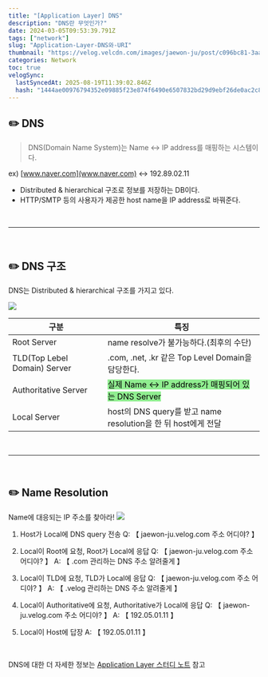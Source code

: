 ```yaml
---
title: "[Application Layer] DNS"
description: "DNS란 무엇인가?"
date: 2024-03-05T09:53:39.791Z
tags: ["network"]
slug: "Application-Layer-DNS와-URI"
thumbnail: "https://velog.velcdn.com/images/jaewon-ju/post/c096bc81-3aa4-4d5a-9d74-c31e28ff9c72/image.png"
categories: Network
toc: true
velogSync:
  lastSyncedAt: 2025-08-19T11:39:02.846Z
  hash: "1444ae00976794352e09885f23e874f6490e6507832bd29d9ebf26de0ac2c8a0"
---
```


## ✏️ DNS
>DNS(Domain Name System)는 Name ↔︎ IP address를 매핑하는 시스템이다.

ex) [www.naver.com](www.naver.com) ↔︎ 192.89.02.11

- Distributed & hierarchical 구조로 정보를 저장하는 DB이다.
- HTTP/SMTP 등의 사용자가 제공한 host name을 IP address로 바꿔준다.

<br>

---

<br>

## ✏️ DNS 구조
DNS는 Distributed & hierarchical 구조를 가지고 있다.

![](https://velog.velcdn.com/images/jaewon-ju/post/c096bc81-3aa4-4d5a-9d74-c31e28ff9c72/image.png)

| 구분 | 특징 |
| - | - |
| Root Server | name resolve가 불가능하다.(최후의 수단) |
| TLD(Top Lebel Domain) Server | .com, .net, .kr 같은 Top Level Domain을 담당한다. |
| Authoritative Server | <span style = "background-color: lightgreen; color:black">실제 Name ↔︎ IP address가 매핑되어 있는 DNS Server</span> |
| Local Server | host의 DNS query를 받고 name resolution을 한 뒤 host에게 전달|

<br>

---

<br>

## ✏️ Name Resolution
Name에 대응되는 IP 주소를 찾아라!
![](https://velog.velcdn.com/images/jaewon-ju/post/5e8738c5-ee71-4e1b-8ec4-1e828a92603b/image.png)

1. Host가 Local에 DNS query 전송
Q: 【 jaewon-ju.velog.com 주소 어디야? 】

2. Local이 Root에 요청, Root가 Local에 응답
Q: 【 jaewon-ju.velog.com 주소 어디야? 】
A: 【 .com 관리하는 DNS 주소 알려줄게 】

3. Local이 TLD에 요청, TLD가 Local에 응답
Q: 【 jaewon-ju.velog.com 주소 어디야? 】
A: 【 .velog 관리하는 DNS 주소 알려줄게 】

4. Local이 Authoritative에 요청, Authoritative가 Local에 응답
Q: 【 jaewon-ju.velog.com 주소 어디야? 】
A: 【 192.05.01.11 】

5. Local이 Host에 답장
A: 【 192.05.01.11 】


<br>

DNS에 대한 더 자세한 정보는 <a href= "https://github.com/jaewon-ju/Study-Notes/tree/master/DATA_COMMUNICATION/Application%20Layer">Application Layer 스터디 노트</a> 참고

